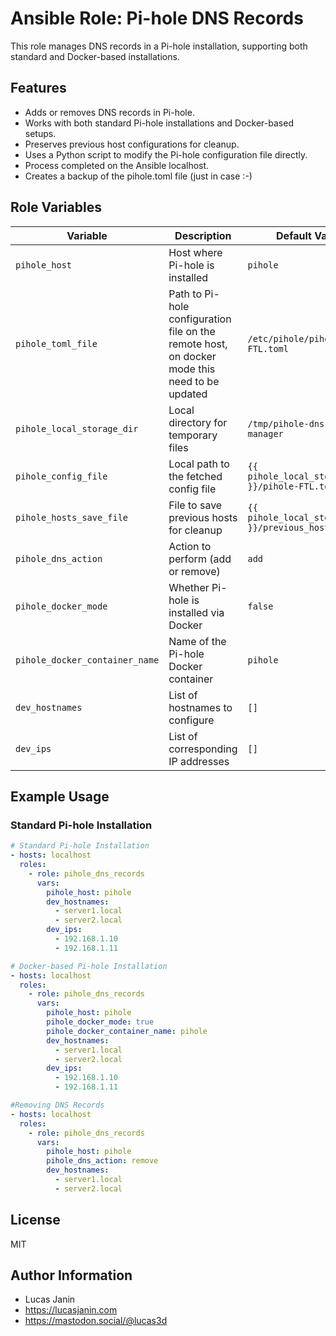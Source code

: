# Ansible Role: Pi-hole DNS Records

This role manages DNS records in a Pi-hole installation, supporting both standard and Docker-based installations.

## Features

- Adds or removes DNS records in Pi-hole.  
- Works with both standard Pi-hole installations and Docker-based setups.  
- Preserves previous host configurations for cleanup.  
- Uses a Python script to modify the Pi-hole configuration file directly.  
- Process completed on the Ansible localhost.  
- Creates a backup of the pihole.toml file (just in case :-)

## Role Variables

| Variable | Description | Default Value |
|----------|-------------|---------------|
| `pihole_host` | Host where Pi-hole is installed | `pihole` |
| `pihole_toml_file` | Path to Pi-hole configuration file on the remote host, on docker mode this need to be updated | `/etc/pihole/pihole-FTL.toml` |
| `pihole_local_storage_dir` | Local directory for temporary files | `/tmp/pihole-dns-records-manager` |
| `pihole_config_file` | Local path to the fetched config file | `{{ pihole_local_storage_dir }}/pihole-FTL.toml` |
| `pihole_hosts_save_file` | File to save previous hosts for cleanup | `{{ pihole_local_storage_dir }}/previous_hosts.json` |
| `pihole_dns_action` | Action to perform (add or remove) | `add` |
| `pihole_docker_mode` | Whether Pi-hole is installed via Docker | `false` |
| `pihole_docker_container_name` | Name of the Pi-hole Docker container | `pihole` |
| `dev_hostnames` | List of hostnames to configure | `[]` |
| `dev_ips` | List of corresponding IP addresses | `[]` |

## Example Usage

### Standard Pi-hole Installation

```yaml
# Standard Pi-hole Installation
- hosts: localhost
  roles:
    - role: pihole_dns_records
      vars:
        pihole_host: pihole
        dev_hostnames:
          - server1.local
          - server2.local
        dev_ips:
          - 192.168.1.10
          - 192.168.1.11

# Docker-based Pi-hole Installation
- hosts: localhost
  roles:
    - role: pihole_dns_records
      vars:
        pihole_host: pihole
        pihole_docker_mode: true
        pihole_docker_container_name: pihole
        dev_hostnames:
          - server1.local
          - server2.local
        dev_ips:
          - 192.168.1.10
          - 192.168.1.11

#Removing DNS Records
- hosts: localhost
  roles:
    - role: pihole_dns_records
      vars:
        pihole_host: pihole
        pihole_dns_action: remove
        dev_hostnames:
          - server1.local
          - server2.local
```

## License

MIT

## Author Information

- Lucas Janin
- https://lucasjanin.com
- https://mastodon.social/@lucas3d